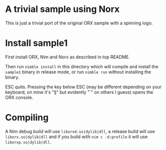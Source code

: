 # A trivial sample using Norx
This is just a trivial port of the original ORX sample with a spinning logo.

# Install sample1
First install ORX, Nim and Norx as described in top README.

Then run `nimble install` in this directory which will compile and install the `sample1` binary in release mode, or run `nimble run` without installing the binary.

ESC quits. Pressing the key below ESC (may be different depending on your keyboard, on mine it's "§" but evidently "`" on others I guess) opens the ORX console.

# Compiling
A Nim debug build will use `liborxd.so|dylib|dll`, a release build will use `liborx.so|dylib|dll` and if you build with `nim c -d:profile` it will use `liborxp.so|dylib|dll`.
